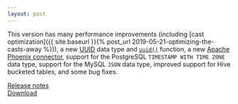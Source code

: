 ```yaml
---
layout: post
---
```


This version has many performance improvements (including
[cast optimization]({{ site.baseurl }}{% post_url 2019-05-21-optimizing-the-casts-away %})),
a new [UUID](https://prestosql.io/docs/current/language/types.html#uuid-type) data type
and [`uuid()`](https://prestosql.io/docs/current/functions/uuid.html#uuid) function,
a new [Apache Phoenix connector](https://prestosql.io/docs/current/connector/phoenix.html),
support for the PostgreSQL `TIMESTAMP WITH TIME ZONE` data type,
support for the MySQL `JSON` data type,
improved support for Hive bucketed tables,
and some bug fixes.

[Release notes](https://prestosql.io/docs/current/release/release-312.html)   
[Download](https://prestosql.io/download.html)
